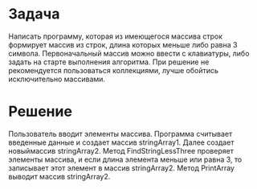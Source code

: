# Задача
Написать программу, которая из имеющегося массива строк формирует массив из строк, длина которых меньше либо равна 3 символа. Первоначальный массив можно ввести с клавиатуры, либо задать на старте выполнения алгоритма. При решение не рекомендуется пользоваться коллекциями, лучше обойтись исключительно массивами.

# Решение
Пользователь вводит элементы массива. 
Программа считывает введенные данные и создает массив stringArray1.
Далее создает новыймассив stringArray2.
Метод FindStringLessThree проверяет элементы массива, и если длина элемента меньше или равна 3, то записывает этот элемент в массив stringArray2.
Метод PrintArray выводит  массив stringArray2.